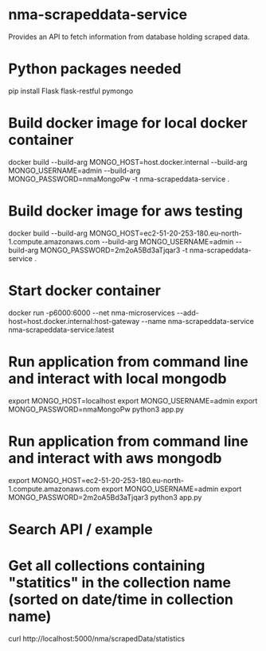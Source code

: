 # nma-scrapeddata-service
Provides an API to fetch information from database holding scraped data.

# Python packages needed
pip install Flask flask-restful pymongo

# Build docker image for local docker container
docker build --build-arg MONGO_HOST=host.docker.internal --build-arg MONGO_USERNAME=admin --build-arg MONGO_PASSWORD=nmaMongoPw -t nma-scrapeddata-service .

# Build docker image for aws testing
docker build --build-arg MONGO_HOST=ec2-51-20-253-180.eu-north-1.compute.amazonaws.com --build-arg MONGO_USERNAME=admin --build-arg MONGO_PASSWORD=2m2oA5Bd3aTjqar3 -t nma-scrapeddata-service .

# Start docker container
docker run -p6000:6000 --net nma-microservices --add-host=host.docker.internal:host-gateway --name nma-scrapeddata-service nma-scrapeddata-service:latest

# Run application from command line and interact with local mongodb
export MONGO_HOST=localhost
export MONGO_USERNAME=admin
export MONGO_PASSWORD=nmaMongoPw
python3 app.py

# Run application from command line and interact with aws mongodb
export MONGO_HOST=ec2-51-20-253-180.eu-north-1.compute.amazonaws.com
export MONGO_USERNAME=admin
export MONGO_PASSWORD=2m2oA5Bd3aTjqar3
python3 app.py

# Search API / example

# Get all collections containing "statitics" in the collection name (sorted on date/time in collection name)  
curl http://localhost:5000/nma/scrapedData/statistics



